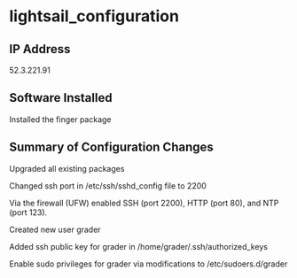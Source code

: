 # lightsail_configuration


## IP Address
52.3.221.91


## Software Installed
Installed the finger package


## Summary of Configuration Changes
Upgraded all existing packages

Changed ssh port in /etc/ssh/sshd_config file to 2200

Via the firewall (UFW) enabled SSH (port 2200), HTTP (port 80), and NTP (port 123).

Created new user grader

Added ssh public key for grader in /home/grader/.ssh/authorized_keys

Enable sudo privileges for grader via modifications to /etc/sudoers.d/grader
